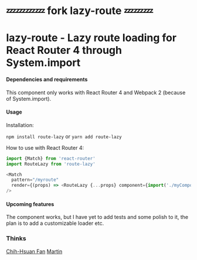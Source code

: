 # 💤💤💤💤 fork lazy-route 💤💤💤

# lazy-route - Lazy route loading for React Router 4 through System.import

#### Dependencies and requirements

This component only works with React Router 4 and Webpack 2 (because of System.import).

#### Usage

Installation:

`npm install route-lazy` or `yarn add route-lazy`

How to use with React Router 4:

```javascript
import {Match} from 'react-router'
import RouteLazy from 'route-lazy'

<Match 
  pattern="/myroute"
  render={(props) => <RouteLazy {...props} component={import('./myComponent')} />}
/>
```

#### Upcoming features
The component works, but I have yet to add tests and some polish to it,
the plan is to add a customizable loader etc.

### Thinks

[Chih-Hsuan Fan](https://github.com/pc035860)
[Martin](https://github.com/mhaagens)
